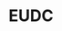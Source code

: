 ---
title: "EUDC"
year: 2022
lang: "English"
tab: "https://eudc2022.calicotab.com/"
country: "Croatia"
city: "Zagreb"
ca: ['Emma Lucas', 'Matt Hazell', 'Klaudia Maciejewska', 'Lior Sokol', 'Marta Vasić', 'Mukhtar Tashkenbayev']
isMajor: True
layout: "tournament"
categories: ["tournaments"]
---